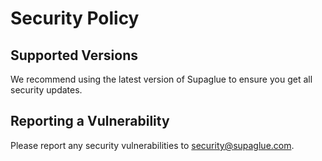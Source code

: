 # Security Policy

## Supported Versions

We recommend using the latest version of Supaglue to ensure you get all security updates.

## Reporting a Vulnerability

Please report any security vulnerabilities to [security@supaglue.com](mailto:security@supaglue.com).

